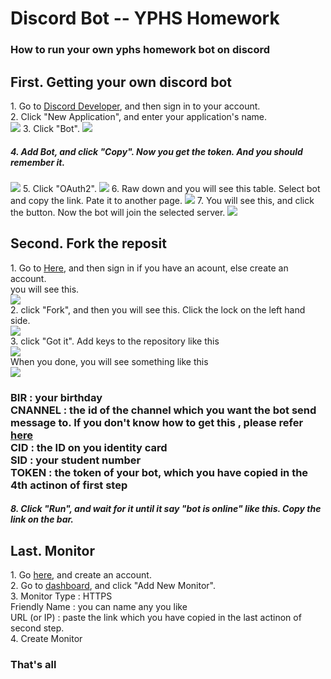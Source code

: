 # Discord Bot -- YPHS Homework
<h3><b>How to run your own yphs homework bot on discord</b></h3>
<h2>First. Getting your own discord bot</h2>
<div>1. Go to <a href="https://discord.com/developers/applications">Discord Developer</a>, and then sign in to your account.</div>
<div>2. Click "New Application", and enter your application's name.</div>
<img src="https://cdn.discordapp.com/attachments/870320793400270860/873227295148638289/unknown.png" with="600" heigh="400">
3. Click "Bot".
<img src="https://cdn.discordapp.com/attachments/870320793400270860/873228744523927605/2021-08-06_11.36.57.png" with="600" heigh="400">
<h5>4. Add Bot, and click "Copy".  Now you get the token. And you should remember it.</h5>
<img src="https://cdn.discordapp.com/attachments/870320793400270860/873230887230259220/2021-08-06_11.47.03.png" with="600" heigh="400">
5. Click "OAuth2".
<img src="https://cdn.discordapp.com/attachments/870320793400270860/873231754117382234/unknown.png" with="600" heigh="400">
6. Raw down and you will see this table. Select bot and copy the link. Pate it to another page.
<img src="https://cdn.discordapp.com/attachments/870320793400270860/873232299691499520/unknown.png" with="600" heigh="400">
7. You will see this, and click the button. Now the bot will join the selected server.
<img src="https://cdn.discordapp.com/attachments/870320793400270860/873232997992792084/unknown.png" with="600" heigh="400">
<br>
<h2>Second. Fork the reposit</h2>
<div>1. Go to <a href="https://replit.com/@KenIsGenius/106-HW-Bot">Here</a>, and then sign in if you have an acount, else create an account.<br>you will see this.</div>
<img src="https://cdn.discordapp.com/attachments/870320793400270860/873235949172162650/unknown.png" with="600" heigh="400">
<div>2. click "Fork", and then you will see this. Click the lock on the left hand side.</div>
<img src="https://cdn.discordapp.com/attachments/870320793400270860/873237636565844058/unknown.png" with="600" heigh="400">
<div>3. click "Got it". Add keys to the repository like this</div>
<img src="https://cdn.discordapp.com/attachments/870320793400270860/873238305808994384/unknown.png" with="600" heigh="400">
<div>When you done, you will see something like this</div>
<img src="https://cdn.discordapp.com/attachments/870320793400270860/873238555726606416/2021-08-06_10.36.41.png" with="37" heigh="25">
<h3>BIR : your birthday<br>CNANNEL : the id of the channel which you want the bot send message to. If you don't know how to get this , please refer <a href="https://www.remote.tools/remote-work/how-to-find-discord-id">here</a><br>CID : the ID on you identity card<br>SID : your student number<br>TOKEN : the token of your bot, which you have copied in the 4th actinon of first step</h3>
<h5>8. Click "Run", and wait for it until it say "bot is online" like this. Copy the link on the bar.</h5>
<h2>Last. Monitor</h2>
<div>1. Go <a href="https://uptimerobot.com/">here</a>, and create an account.</div>
<div>2. Go to <a href="https://uptimerobot.com/dashboard#mainDashboard">dashboard</a>, and click "Add New Monitor".</div>
<div>3. Monitor Type : HTTPS<br> Friendly Name : you can name any you like<br>URL (or IP) : paste the link which you have copied in the last actinon of second step.</div>
<div>4. Create Monitor</div>

<h3>That's all</h3>
